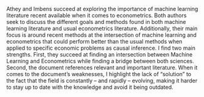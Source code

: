 Athey and Imbens succeed at exploring the importance of machine learning literature recent available when it comes to econometrics. Both authors seek to discuss the different goals and methods found in both machine learning literature and usual econometrics literature. Additionally, their main focus is around recent methods at the intersection of machine learning and econometrics that could perform better than the usual methods when applied to specific economic problems as causal inference.
I find two main strengths. First, they succeed at finding an intersection between Machine Learning and Econometrics while finding a bridge between both sciences. Second, the document references relevant and important literature. When it comes to the document’s weaknesses, I highlight the lack of “solution” to the fact that the field is constantly – and rapidly – evolving, making it harder to stay up to date with the knowledge and avoid it being outdated.
